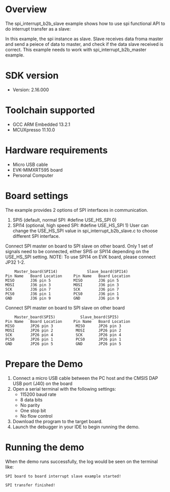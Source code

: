 Overview
========
The spi_interrupt_b2b_slave example shows how to use spi functional API to do interrupt transfer as a slave:

In this example, the spi instance as slave. Slave receives data froma master and send a peiece of data to master,
and check if the data slave received is correct. This example needs to work with spi_interrupt_b2b_master example.

SDK version
===========
- Version: 2.16.000

Toolchain supported
===================
- GCC ARM Embedded  13.2.1
- MCUXpresso  11.10.0

Hardware requirements
=====================
- Micro USB cable
- EVK-MIMXRT595 board
- Personal Computer

Board settings
==============

The example provides 2 options of SPI interfaces in communication.
1. SPI5 (default, normal SPI: #define USE_HS_SPI 0)
2. SPI14 (optional, high speed SPI: #define USE_HS_SPI 1)
User can change the USE_HS_SPI value in spi_interrupt_b2b_slave.c to choose different SPI interface.

Connect SPI master on board to SPI slave on other board. Only 1 set of signals need to be connected, either
SPI5 or SPI14 depending on the USE_HS_SPI setting.
NOTE: To use SPI14 on EVK board, please connect JP32 1-2.

~~~~~~~~~~~~~~~~~~~~~~~~~~~~~~~~~~~~~~~~~~~~~~~~~~~~~~
    Master_board(SPI14)             Slave_board(SPI14) 
Pin Name   Board Location     Pin Name   Board Location
MISO       J36 pin 5          MISO       J36 pin 5
MOSI       J36 pin 3          MOSI       J36 pin 3
SCK        J36 pin 7          SCK        J36 pin 7
PCS0       J36 pin 1          PCS0       J36 pin 1
GND        J36 pin 9          GND        J36 pin 9
~~~~~~~~~~~~~~~~~~~~~~~~~~~~~~~~~~~~~~~~~~~~~~~~~~~~~~

Connect SPI master on board to SPI slave on other board
~~~~~~~~~~~~~~~~~~~~~~~~~~~~~~~~~~~~~~~~~~~~~~~~~~~~~~
    Master_board(SPI5)           Slave_board(SPI5)                          
Pin Name   Board Location     Pin Name   Board Location                     
MISO       JP26 pin 3          MISO      JP26 pin 3  
MOSI       JP26 pin 2          MOSI      JP26 pin 2  
SCK        JP26 pin 4          SCK       JP26 pin 4  
PCS0       JP26 pin 1          PCS0      JP26 pin 1  
GND        JP26 pin 5          GND       JP26 pin 5  
~~~~~~~~~~~~~~~~~~~~~~~~~~~~~~~~~~~~~~~~~~~~~~~~~~~~~~

Prepare the Demo
================
1.  Connect a micro USB cable between the PC host and the CMSIS DAP USB port (J40) on the board
2.  Open a serial terminal with the following settings:
    - 115200 baud rate
    - 8 data bits
    - No parity
    - One stop bit
    - No flow control
3.  Download the program to the target board.
4.  Launch the debugger in your IDE to begin running the demo.

Running the demo
================
When the demo runs successfully, the log would be seen on the terminal like:

~~~~~~~~~~~~~~~~~~~~~~~~~~~~~~~~~~~~~~~~~~~~~~~~~~~~~~~~~~~~~~~~~~~~~~~~~~~~~~~~~~~
SPI board to board interrupt slave example started!

SPI transfer finished!
~~~~~~~~~~~~~~~~~~~~~~~~~~~~~~~~~~~~~~~~~~~~~~~~~~~~~~~~~~~~~~~~~~~~~~~~~~~~~~~~~~~~~
